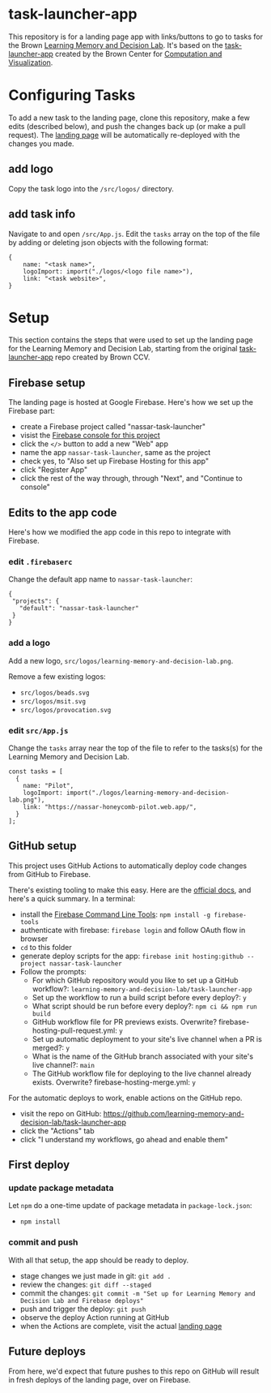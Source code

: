 # task-launcher-app

This repository is for a landing page app with links/buttons to go to tasks for the Brown [Learning Memory and Decision Lab](https://sites.brown.edu/mattlab/).  It's based on the [task-launcher-app](https://github.com/brown-ccv/task-launcher-app) created by the Brown Center for [Computation and Visualization](https://ccv.brown.edu/).

# Configuring Tasks

To add a new task to the landing page, clone this repository, make a few edits (described below), and push the changes back up (or make a pull request).  The [landing page](https://nassar-task-launcher.web.app/) will be automatically re-deployed with the changes you made.

## add logo
Copy the task logo into the `/src/logos/` directory.

## add task info
Navigate to and open `/src/App.js`.  Edit the `tasks` array on the top of the file by adding or deleting json objects with the following format:

```
{ 
    name: "<task name>",
    logoImport: import("./logos/<logo file name>"),
    link: "<task website>",
}
```

# Setup

This section contains the steps that were used to set up the landing page for the Learning Memory and Decision Lab, starting from the original [task-launcher-app](https://github.com/brown-ccv/task-launcher-app) repo created by Brown CCV.

## Firebase setup

The landing page is hosted at Google Firebase.  Here's how we set up the Firebase part:

 - create a Firebase project called "nassar-task-launcher"
 - visist the [Firebase console for this project](https://console.firebase.google.com/project/nassar-task-launcher/overview)
 - click the `</>` button to add a new "Web" app
 - name the app `nassar-task-launcher`, same as the project
 - check yes, to "Also set up Firebase Hosting for this app"
 - click "Register App"
 - click the rest of the way through, through "Next", and "Continue to console"

## Edits to the app code

Here's how we modified the app code in this repo to integrate with Firebase.

### edit `.firebaserc`

Change the default app name to `nassar-task-launcher`:

 ```
 {
  "projects": {
    "default": "nassar-task-launcher"
  }
}
 ```

### add a logo
Add a new logo, `src/logos/learning-memory-and-decision-lab.png`.

Remove a few existing logos:
 - `src/logos/beads.svg`
 - `src/logos/msit.svg`
 - `src/logos/provocation.svg`

### edit `src/App.js`
Change the `tasks` array near the top of the file to refer to the tasks(s) for the Learning Memory and Decision Lab.

```
const tasks = [
  {
    name: "Pilot",
    logoImport: import("./logos/learning-memory-and-decision-lab.png"),
    link: "https://nassar-honeycomb-pilot.web.app/",
  }
];
```

## GitHub setup

This project uses GitHub Actions to automatically deploy code changes from GitHub to Firebase.

There's existing tooling to make this easy.  Here are the [official docs](https://github.com/FirebaseExtended/action-hosting-deploy/blob/main/docs/service-account.md), and here's a quick summary.  In a terminal:

 - install the [Firebase Command Line Tools](https://firebase.google.com/docs/cli): `npm install -g firebase-tools`
 - authenticate with firebase: `firebase login` and follow OAuth flow in browser
 - `cd` to this folder
 - generate deploy scripts for the app: `firebase init hosting:github --project nassar-task-launcher`
 - Follow the prompts:
   - For which GitHub repository would you like to set up a GitHub workflow?: `learning-memory-and-decision-lab/task-launcher-app`
   - Set up the workflow to run a build script before every deploy?: `y`
   - What script should be run before every deploy?: `npm ci && npm run build`
   - GitHub workflow file for PR previews exists. Overwrite? firebase-hosting-pull-request.yml: `y`
   - Set up automatic deployment to your site's live channel when a PR is merged?: `y`
   - What is the name of the GitHub branch associated with your site's live channel?: `main`
   - The GitHub workflow file for deploying to the live channel already exists. Overwrite? firebase-hosting-merge.yml: `y`

For the automatic deploys to work, enable actions on the GitHub repo.
 - visit the repo on GitHub: https://github.com/learning-memory-and-decision-lab/task-launcher-app
 - click the "Actions" tab
 - click "I understand my workflows, go ahead and enable them"

## First deploy

### update package metadata

Let `npm` do a one-time update of package metadata in `package-lock.json`:
 - `npm install`

### commit and push

With all that setup, the app should be ready to deploy.
 - stage changes we just made in git: `git add .`
 - review the changes: `git diff --staged`
 - commit the changes: `git commit -m "Set up for Learning Memory and Decision Lab and Firebase deploys"`
 - push and trigger the deploy: `git push`
 - observe the deploy Action running at GitHub
 - when the Actions are complete, visit the actual [landing page](https://nassar-task-launcher.web.app/)

## Future deploys

From here, we'd expect that future pushes to this repo on GitHub will result in fresh deploys of the landing page, over on Firebase.
